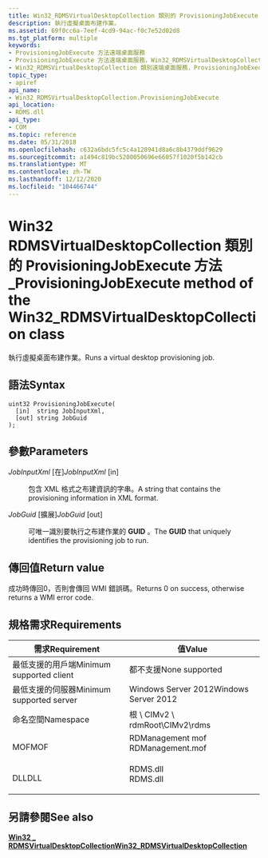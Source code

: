 ```yaml
---
title: Win32_RDMSVirtualDesktopCollection 類別的 ProvisioningJobExecute 方法
description: 執行虛擬桌面布建作業。
ms.assetid: 69f0cc6a-7eef-4cd9-94ac-f0c7e52d02d8
ms.tgt_platform: multiple
keywords:
- ProvisioningJobExecute 方法遠端桌面服務
- ProvisioningJobExecute 方法遠端桌面服務，Win32_RDMSVirtualDesktopCollection 類別
- Win32_RDMSVirtualDesktopCollection 類別遠端桌面服務，ProvisioningJobExecute 方法
topic_type:
- apiref
api_name:
- Win32_RDMSVirtualDesktopCollection.ProvisioningJobExecute
api_location:
- RDMS.dll
api_type:
- COM
ms.topic: reference
ms.date: 05/31/2018
ms.openlocfilehash: c632a6bdc5fc5c4a128941d8a6c8b4379ddf9629
ms.sourcegitcommit: a1494c819bc5200050696e66057f1020f5b142cb
ms.translationtype: MT
ms.contentlocale: zh-TW
ms.lasthandoff: 12/12/2020
ms.locfileid: "104466744"
---
```

# <a name="provisioningjobexecute-method-of-the-win32_rdmsvirtualdesktopcollection-class"></a><span data-ttu-id="5c504-106">Win32 RDMSVirtualDesktopCollection 類別的 ProvisioningJobExecute 方法 \_</span><span class="sxs-lookup"><span data-stu-id="5c504-106">ProvisioningJobExecute method of the Win32\_RDMSVirtualDesktopCollection class</span></span>

<span data-ttu-id="5c504-107">執行虛擬桌面布建作業。</span><span class="sxs-lookup"><span data-stu-id="5c504-107">Runs a virtual desktop provisioning job.</span></span>

## <a name="syntax"></a><span data-ttu-id="5c504-108">語法</span><span class="sxs-lookup"><span data-stu-id="5c504-108">Syntax</span></span>


```mof
uint32 ProvisioningJobExecute(
  [in]  string JobInputXml,
  [out] string JobGuid
);
```



## <a name="parameters"></a><span data-ttu-id="5c504-109">參數</span><span class="sxs-lookup"><span data-stu-id="5c504-109">Parameters</span></span>

<dl> <dt>

<span data-ttu-id="5c504-110">*JobInputXml* \[在\]</span><span class="sxs-lookup"><span data-stu-id="5c504-110">*JobInputXml* \[in\]</span></span>
</dt> <dd>

<span data-ttu-id="5c504-111">包含 XML 格式之布建資訊的字串。</span><span class="sxs-lookup"><span data-stu-id="5c504-111">A string that contains the provisioning information in XML format.</span></span>

</dd> <dt>

<span data-ttu-id="5c504-112">*JobGuid* \[擴展\]</span><span class="sxs-lookup"><span data-stu-id="5c504-112">*JobGuid* \[out\]</span></span>
</dt> <dd>

<span data-ttu-id="5c504-113">可唯一識別要執行之布建作業的 **GUID** 。</span><span class="sxs-lookup"><span data-stu-id="5c504-113">The **GUID** that uniquely identifies the provisioning job to run.</span></span>

</dd> </dl>

## <a name="return-value"></a><span data-ttu-id="5c504-114">傳回值</span><span class="sxs-lookup"><span data-stu-id="5c504-114">Return value</span></span>

<span data-ttu-id="5c504-115">成功時傳回0，否則會傳回 WMI 錯誤碼。</span><span class="sxs-lookup"><span data-stu-id="5c504-115">Returns 0 on success, otherwise returns a WMI error code.</span></span>

## <a name="requirements"></a><span data-ttu-id="5c504-116">規格需求</span><span class="sxs-lookup"><span data-stu-id="5c504-116">Requirements</span></span>



| <span data-ttu-id="5c504-117">需求</span><span class="sxs-lookup"><span data-stu-id="5c504-117">Requirement</span></span> | <span data-ttu-id="5c504-118">值</span><span class="sxs-lookup"><span data-stu-id="5c504-118">Value</span></span> |
|-------------------------------------|---------------------------------------------------------------------------------------------|
| <span data-ttu-id="5c504-119">最低支援的用戶端</span><span class="sxs-lookup"><span data-stu-id="5c504-119">Minimum supported client</span></span><br/> | <span data-ttu-id="5c504-120">都不支援</span><span class="sxs-lookup"><span data-stu-id="5c504-120">None supported</span></span><br/>                                                                   |
| <span data-ttu-id="5c504-121">最低支援的伺服器</span><span class="sxs-lookup"><span data-stu-id="5c504-121">Minimum supported server</span></span><br/> | <span data-ttu-id="5c504-122">Windows Server 2012</span><span class="sxs-lookup"><span data-stu-id="5c504-122">Windows Server 2012</span></span><br/>                                                              |
| <span data-ttu-id="5c504-123">命名空間</span><span class="sxs-lookup"><span data-stu-id="5c504-123">Namespace</span></span><br/>                | <span data-ttu-id="5c504-124">根 \\ CIMv2 \\ rdm</span><span class="sxs-lookup"><span data-stu-id="5c504-124">Root\\CIMv2\\rdms</span></span><br/>                                                                |
| <span data-ttu-id="5c504-125">MOF</span><span class="sxs-lookup"><span data-stu-id="5c504-125">MOF</span></span><br/>                      | <dl> <span data-ttu-id="5c504-126"><dt>RDManagement mof</dt></span><span class="sxs-lookup"><span data-stu-id="5c504-126"><dt>RDManagement.mof</dt></span></span> </dl> |
| <span data-ttu-id="5c504-127">DLL</span><span class="sxs-lookup"><span data-stu-id="5c504-127">DLL</span></span><br/>                      | <dl> <span data-ttu-id="5c504-128"><dt>RDMS.dll</dt></span><span class="sxs-lookup"><span data-stu-id="5c504-128"><dt>RDMS.dll</dt></span></span> </dl>         |



## <a name="see-also"></a><span data-ttu-id="5c504-129">另請參閱</span><span class="sxs-lookup"><span data-stu-id="5c504-129">See also</span></span>

<dl> <dt>

[<span data-ttu-id="5c504-130">**Win32 \_ RDMSVirtualDesktopCollection**</span><span class="sxs-lookup"><span data-stu-id="5c504-130">**Win32\_RDMSVirtualDesktopCollection**</span></span>](win32-rdmsvirtualdesktopcollection.md)
</dt> </dl>

 

 





